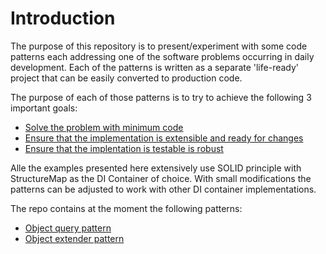 # Introduction

The purpose of this repository is to present/experiment with some code patterns each addressing one of the software problems occurring in daily development. Each of the patterns is written as a separate 'life-ready' project that can be easily converted to production code. 

The purpose of each of those patterns is to try to achieve the following 3 important goals: 

  * [Solve the problem with minimum code](#lesscode)
  * [Ensure that the implementation is extensible and ready for changes](#flexible)
  * [Ensure that the implentation is testable is robust](#testible)

Alle the examples presented here extensively use SOLID principle with StructureMap as the DI Container of choice. With small modifications the patterns can be adjusted to work with other DI container implementations. 

The repo contains at the moment the following patterns:

* <a href='https://github.com/mtchesnokov/CodePatterns/blob/master/ObjectQuery/README.md'>Object query pattern</a>
* <a href='https://github.com/mtchesnokov/CodePatterns/blob/master/ObjectExtender/README.md'>Object extender pattern</a>

